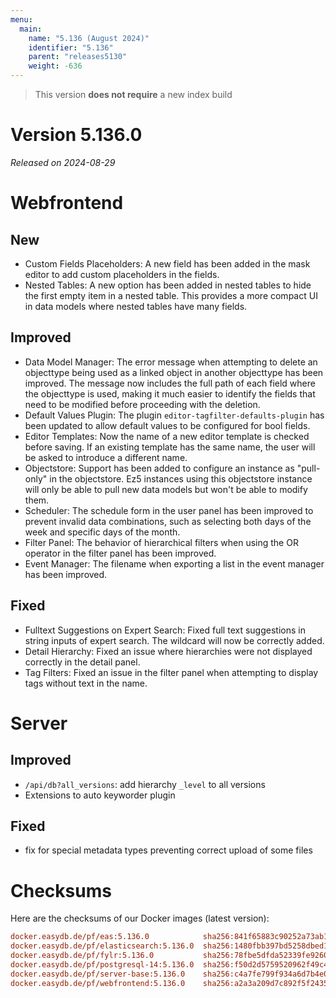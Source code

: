 ```yaml
---
menu:
  main:
    name: "5.136 (August 2024)"
    identifier: "5.136"
    parent: "releases5130"
    weight: -636
---
```


> This version **does not require** a new index build

# Version 5.136.0

*Released on 2024-08-29*


# Webfrontend

## New
- Custom Fields Placeholders: A new field has been added in the mask editor to add custom placeholders in the fields.
- Nested Tables: A new option has been added in nested tables to hide the first empty item in a nested table. This provides a more compact UI in data models where nested tables have many fields.

## Improved
- Data Model Manager: The error message when attempting to delete an objecttype being used as a linked object in another objecttype has been improved. The message now includes the full path of each field where the objecttype is used, making it much easier to identify the fields that need to be modified before proceeding with the deletion.
- Default Values Plugin: The plugin `editor-tagfilter-defaults-plugin` has been updated to allow default values to be configured for bool fields.
- Editor Templates: Now the name of a new editor template is checked before saving. If an existing template has the same name, the user will be asked to introduce a different name.
- Objectstore: Support has been added to configure an instance as "pull-only" in the objectstore. Ez5 instances using this objectstore instance will only be able to pull new data models but won't be able to modify them.
- Scheduler: The schedule form in the user panel has been improved to prevent invalid data combinations, such as selecting both days of the week and specific days of the month.
- Filter Panel: The behavior of hierarchical filters when using the OR operator in the filter panel has been improved.
- Event Manager: The filename when exporting a list in the event manager has been improved.

## Fixed
- Fulltext Suggestions on Expert Search: Fixed full text suggestions in string inputs of expert search. The wildcard will now be correctly added.
- Detail Hierarchy: Fixed an issue where hierarchies were not displayed correctly in the detail panel.
- Tag Filters: Fixed an issue in the filter panel when attempting to display tags without text in the name.

# Server

## Improved

* `/api/db?all_versions`: add hierarchy `_level` to all versions
* Extensions to auto keyworder plugin

## Fixed

* fix for special metadata types preventing correct upload of some files

# Checksums

Here are the checksums of our Docker images (latest version):

```ini
docker.easydb.de/pf/eas:5.136.0            sha256:841f65883c90252a73ab1a101c88f76b9842ffb6275be7460cb52b32b5be3b81
docker.easydb.de/pf/elasticsearch:5.136.0  sha256:1480fbb397bd5258dbed1c4275003696b8b862542bcd754449ae941e602dae04
docker.easydb.de/pf/fylr:5.136.0           sha256:78fbe5dfda52339fe92609e3c1a033be3fa6bcac7944ace3ad5a3eb24dbf1c89
docker.easydb.de/pf/postgresql-14:5.136.0  sha256:f50d2d5759520962f49c49f68eb14c1541691de955f169ab22dba64fd9cf8325
docker.easydb.de/pf/server-base:5.136.0    sha256:c4a7fe799f934a6d7b4e096703dc1e8b708e8f9cce59bd45ed02d153b246d577
docker.easydb.de/pf/webfrontend:5.136.0    sha256:a2a3a209d7c892f5f24352198d36a162b5722eec8439fd8d11553ff785f3f21a
```

